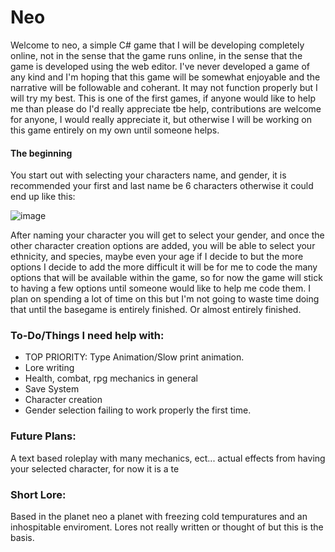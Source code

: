# Neo
Welcome to neo, a simple C# game that I will be developing completely online, not in the sense that the game runs online, in the sense that the game is developed using the web editor. I've never developed a game of any kind and I'm hoping that this game will be somewhat enjoyable and the narrative will be followable and coherant. It may not function properly but I will try my best. This is one of the first games, if anyone would like to help me than please do I'd really appreciate tbe help, contributions are welcome for anyone, I would really appreciate it, but otherwise I will be working on this game entirely on my own until someone helps.

#### The beginning 
You start out with selecting your characters name, and gender, it is recommended your first and last name be 6 characters otherwise it could end up like this:

![image](https://github.com/DELUXEHUNTER/neo/assets/100684231/972a537c-0833-4070-8966-d3036b555923)

After naming your character you will get to select your gender, and once the other character creation options are added, you will be able to select your ethnicity, and species, maybe even your age if I decide to but the more options I decide to add the more difficult it will be for me to code the many options that will be available within the game, so for now the game will stick to having a few options until someone would like to help me code them. I plan on spending a lot of time on this but I'm not going to waste time doing that until the basegame is entirely finished. Or almost entirely finished.  



### To-Do/Things I need help with:
* TOP PRIORITY: Type Animation/Slow print animation.
* Lore writing
* Health, combat, rpg mechanics in general
* Save System
* Character creation
* Gender selection failing to work properly the first time.

### Future Plans:
A text based roleplay with many mechanics, ect... actual effects from having your selected character, for now it is a te


### Short Lore:
Based in the planet neo a planet with freezing cold tempuratures and an inhospitable enviroment. Lores not really written or thought of but this is the basis.
